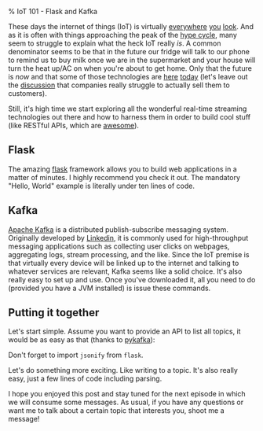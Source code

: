 % IoT 101 - Flask and Kafka

These days the internet of things (IoT) is virtually
[everywhere][iot1] [you][iot2] [look][iot3]. And as it is often with
things approaching the peak of the [hype cycle][hypecycle], many seem
to struggle to explain what the heck IoT really *is*. A common
denominator seems to be that in the future our fridge will talk to our
phone to remind us to buy milk once we are in the supermarket and your
house will turn the heat up/AC on when you're about to get home. Only
that the future is *now* and that some of those technologies are
[here][fridge] [today][nest] (let's leave out the
[discussion][econiot] that companies really struggle to actually sell
them to customers).

Still, it's high time we start exploring all the wonderful real-time
streaming technologies out there and how to harness them in order to
build cool stuff (like RESTful APIs, which are [awesome][rest]).

## Flask

The amazing [flask][flask] framework allows you to build web
applications in a matter of minutes. I highly recommend you check it
out. The mandatory "Hello, World" example is literally under ten lines
of code.

<insert kind="source" file="flask.py">

## Kafka

[Apache Kafka][kafka] is a distributed publish-subscribe messaging
system. Originally developed by [Linkedin][linkedin], it is commonly
used for high-throughput messaging applications such as collecting
user clicks on webpages, aggregating logs, stream processing, and the
like. Since the IoT premise is that virtually every device will be
linked up to the internet and talking to whatever services are
relevant, Kafka seems like a solid choice. It's also really easy to
set up and use. Once you've downloaded it, all you need to do
(provided you have a JVM installed) is issue these commands.

<insert kind="source" file="startkafka.sh" />

## Putting it together

Let's start simple. Assume you want to provide an API to list all
topics, it would be as easy as that (thanks to [pykafka][pykafka]):

<insert kind="source" file="routes.py" lines="1-9" />

Don't forget to import `jsonify` from `flask`.

Let's do something more exciting. Like writing to a topic. It's also
really easy, just a few lines of code including parsing.

<insert kind="source" file="routes.py" lines="11-19" />

I hope you enjoyed this post and stay tuned for the next episode in
which we will consume some messages. As usual, if you have any
questions or want me to talk about a certain topic that interests you,
shoot me a message!

[iot1]:http://www.wired.com/insights/2014/11/the-internet-of-things-bigger/
[iot2]:http://www.forbes.com/sites/jacobmorgan/2014/05/13/simple-explanation-internet-things-that-anyone-can-understand/#2f8c05056828
[iot3]:https://www.theguardian.com/technology/2015/may/06/what-is-the-internet-of-things-google
[hypecycle]: https://en.wikipedia.org/wiki/Hype_cycle
[fridge]: http://www.theverge.com/2016/1/4/10707894/samsung-smart-refrigerator-connected-fridge-iot-ces-2016
[nest]: https://nest.com/
[rest]: https://en.wikipedia.org/wiki/Representational_state_transfer
[flask]: http://flask.pocoo.org/
[kafka]: http://kafka.apache.org/
[linkedin]: https://www.linkedin.com/
[econiot]: http://www.economist.com/news/business/21700380-connected-homes-will-take-longer-materialise-expected-where-smart
[pykafka]: https://github.com/Parsely/pykafka
